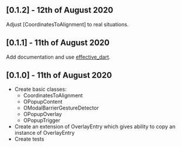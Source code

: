 ## [0.1.2] - 12th of August 2020

Adjust [CoordinatesToAlignment] to real situations.

## [0.1.1] - 11th of August 2020

Add documentation and use [effective_dart](https://pub.dev/packages/effective_dart).

## [0.1.0] - 11th of August 2020

- Create basic classes:
    - CoordinatesToAlignment
    - OPopupContent
    - OModalBarrierGestureDetector
    - OPopupOverlay
    - OPopupTrigger
- Create an extension of OverlayEntry which gives ability to copy an instance of OverlayEntry
- Create tests